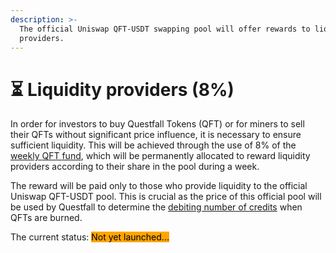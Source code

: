 ```yaml
---
description: >-
  The official Uniswap QFT-USDT swapping pool will offer rewards to liquidity
  providers.
---
```


# ⏳ Liquidity providers (8%)

In order for investors to buy Questfall Tokens (QFT) or for miners to sell their QFTs without significant price influence, it is necessary to ensure sufficient liquidity. This will be achieved through the use of 8% of the [weekly ](../tokenomics/questfall-tokens-qft.md)[QFT ](../tokenomics/questfall-tokens-qft.md)[fund](../tokenomics/questfall-tokens-qft.md), which will be permanently allocated to reward liquidity providers according to their share in the pool during a week.

The reward will be paid only to those who provide liquidity to the official Uniswap QFT-USDT pool. This is crucial as the price of this official pool will be used by Questfall to determine the [debiting number of credits](../tokenomics/credits-off-chain.md) when QFTs are burned.



The current status: <mark style="background-color:orange;">Not yet launched...</mark>&#x20;
